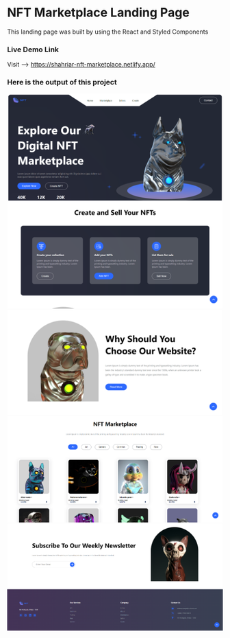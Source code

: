 # NFT Marketplace Landing Page

This landing page was built by using the React and Styled Components

### Live Demo Link

Visit --> https://shahriar-nft-marketplace.netlify.app/

### Here is the output of this project

![image](/public/screenshots/header.png)
![image](/public/screenshots/buyandsell.png)
![image](/public/screenshots/choose.png)
![image](/public/screenshots/marketplace.png)
![image](/public/screenshots/footer.png)
